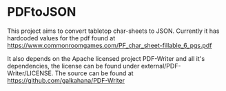 # PDFtoJSON

This project aims to convert tabletop char-sheets to JSON.
Currently it has hardcoded values for the pdf found at https://www.commonroomgames.com/PF_char_sheet-fillable_6_pgs.pdf

It also depends on the Apache licensed project PDF-Writer and all it's dependencies, the license can be found under external/PDF-Writer/LICENSE. The source can be found at https://github.com/galkahana/PDF-Writer
